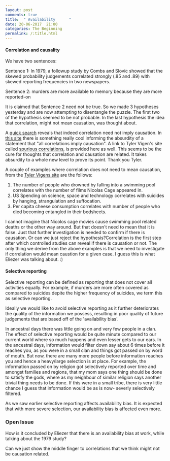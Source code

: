 ```yaml
---
layout: post
comments: true
title:  " Availability      "
date: 20-06-2017  21:00
categories: The Beginning
permalink: /:title.html
---
```

#### Correlation and causality 

We have two sentences:

Sentence 1: In 1979, a followup study by Combs and Slovic showed that the skewed probability judgements correlated strongly (.85 and .89) with skewed reporting frequencies in two newspapers.

Sentence 2: murders are more available to memory because they are more reported-on 

It is claimed that Sentence 2 need not be true. So we made 3 hypotheses yesterday and are now attempting to disentangle the puzzle.
The first two of the hypothesis seemed to be not probable. In the last hypothesis the idea that correlation, might not mean causation, was thought about.

A [quick search][causation] reveals that indeed correlation need not imply causation. In [this site][causation_hil] there is something really cool informing the absurdity of a statement that "all correlations imply causation". A link to Tyler Vigen's site called [spurious correlations][spu_cor], is provided here as well. This seems to be the cure for thoughts that correlation and causation are related. It takes absurdity to a whole new level to prove its point. Thank you Tyler. 

A couple of examples where correlation does not need to mean causation, from the [Tyler Vigens site][causation_hil] are the follows:
1) The number of people who drowned by falling into a swimming pool correlates with the number of films Nicolas Cage appeared in.
2) US Spending on science, space and technology correlates with suicides by hanging, strangulation and suffocation.
3) Per capita  cheese consumption correlates with  number of people who died becoming entangled in their bedsheets.

I cannot imagine that Nicolos cage movies cause swimming pool related deaths or the other way around. But that doesn't need to mean that it is false. Just that further investigation is needed to confirm if there is causation. Or can we just reject the hypothesis?Correlation is the first step after which controlled studies can reveal if there is causation or not. The only thing we derive from the above examples is that we need to investigate if correlation would mean caustion for a given case. I guess this is what Eliezer was talking about. :)

#### Selective reporting

Selective reporting can be defined as reporting that does not cover all activities equally. For example, if murders are more often covered as compared to suicides depite the higher frequency of suicides, we term this as selective reporting.	

Ideally we would like to avoid selective reporting as it further deteriorates the quality of the information we possess, resulting in poor quality of future judgements that are based off of the 'availability bias'. 

In ancestral days there was little going on and very few people in a clan. The effect of selective reporting would be quite minute compared to our current world where so much happens and even lesser gets to our ears. In the ancestral days, information would filter down say about 6 times before it reaches you, as you were in a small clan and things got passed on by word of mouth. But now, there are many more people before information reaches you and hence a heavy/large selection is at place. For example, the information passed on by religion got selectively reported over time and amongst families and regions, that my mom says one thing should be done to satisfy the gods, where as my neighbour of similar religion says another trivial thing needs to be done. If this were in a small tribe, there is very little chance I guess that information would be as is now- severly selectively filtered.

As we saw earlier selective reporting affects availability bias. It is expected that with more severe selection, our availability bias is affected even more. 

### Open Issue
How is it concluded by Eliezer that there is an availability bias at work, while talking about the 1979 study?

Can we just show the middle finger to correlations that we think might not be causation related.

[causation]:http://www.abs.gov.au/websitedbs/a3121120.nsf/home/statistical+language+-+correlation+and+causation
[causation_hil]:https://www.fastcodesign.com/3030529/hilarious-graphs-prove-that-correlation-isnt-causation
[spu_cor]:http://www.tylervigen.com/spurious-correlations
